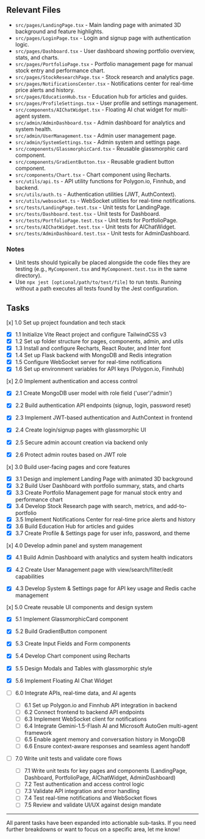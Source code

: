 ## Relevant Files

- `src/pages/LandingPage.tsx` - Main landing page with animated 3D background and feature highlights.
- `src/pages/LoginPage.tsx` - Login and signup page with authentication logic.
- `src/pages/Dashboard.tsx` - User dashboard showing portfolio overview, stats, and charts.
- `src/pages/PortfolioPage.tsx` - Portfolio management page for manual stock entry and performance chart.
- `src/pages/StockResearchPage.tsx` - Stock research and analytics page.
- `src/pages/NotificationsCenter.tsx` - Notifications center for real-time price alerts and history.
- `src/pages/EducationHub.tsx` - Education hub for articles and guides.
- `src/pages/ProfileSettings.tsx` - User profile and settings management.
- `src/components/AIChatWidget.tsx` - Floating AI chat widget for multi-agent system.
- `src/admin/AdminDashboard.tsx` - Admin dashboard for analytics and system health.
- `src/admin/UserManagement.tsx` - Admin user management page.
- `src/admin/SystemSettings.tsx` - Admin system and settings page.
- `src/components/GlassmorphicCard.tsx` - Reusable glassmorphic card component.
- `src/components/GradientButton.tsx` - Reusable gradient button component.
- `src/components/Chart.tsx` - Chart component using Recharts.
- `src/utils/api.ts` - API utility functions for Polygon.io, Finnhub, and backend.
- `src/utils/auth.ts` - Authentication utilities (JWT, AuthContext).
- `src/utils/websocket.ts` - WebSocket utilities for real-time notifications.
- `src/tests/LandingPage.test.tsx` - Unit tests for LandingPage.
- `src/tests/Dashboard.test.tsx` - Unit tests for Dashboard.
- `src/tests/PortfolioPage.test.tsx` - Unit tests for PortfolioPage.
- `src/tests/AIChatWidget.test.tsx` - Unit tests for AIChatWidget.
- `src/tests/AdminDashboard.test.tsx` - Unit tests for AdminDashboard.

### Notes

- Unit tests should typically be placed alongside the code files they are testing (e.g., `MyComponent.tsx` and `MyComponent.test.tsx` in the same directory).
- Use `npx jest [optional/path/to/test/file]` to run tests. Running without a path executes all tests found by the Jest configuration.


## Tasks

[x] 1.0 Set up project foundation and tech stack
  - [x] 1.1 Initialize Vite React project and configure TailwindCSS v3
  - [x] 1.2 Set up folder structure for pages, components, admin, and utils
  - [x] 1.3 Install and configure Recharts, React Router, and Inter font
  - [x] 1.4 Set up Flask backend with MongoDB and Redis integration
  - [x] 1.5 Configure WebSocket server for real-time notifications
  - [x] 1.6 Set up environment variables for API keys (Polygon.io, Finnhub)

[x] 2.0 Implement authentication and access control
  - [x] 2.1 Create MongoDB user model with role field ('user'/'admin')
  - [x] 2.2 Build authentication API endpoints (signup, login, password reset)
  - [x] 2.3 Implement JWT-based authentication and AuthContext in frontend
  - [x] 2.4 Create login/signup pages with glassmorphic UI
  - [x] 2.5 Secure admin account creation via backend only
  - [x] 2.6 Protect admin routes based on JWT role


[x] 3.0 Build user-facing pages and core features
  - [x] 3.1 Design and implement Landing Page with animated 3D background
  - [x] 3.2 Build User Dashboard with portfolio summary, stats, and charts
  - [x] 3.3 Create Portfolio Management page for manual stock entry and performance chart
  - [x] 3.4 Develop Stock Research page with search, metrics, and add-to-portfolio
  - [x] 3.5 Implement Notifications Center for real-time price alerts and history
  - [x] 3.6 Build Education Hub for articles and guides
  - [x] 3.7 Create Profile & Settings page for user info, password, and theme

[x] 4.0 Develop admin panel and system management
  - [x] 4.1 Build Admin Dashboard with analytics and system health indicators
  - [x] 4.2 Create User Management page with view/search/filter/edit capabilities
  - [x] 4.3 Develop System & Settings page for API key usage and Redis cache management


[x] 5.0 Create reusable UI components and design system
  - [x] 5.1 Implement GlassmorphicCard component
  - [x] 5.2 Build GradientButton component
  - [x] 5.3 Create Input Fields and Form components
  - [x] 5.4 Develop Chart component using Recharts
  - [x] 5.5 Design Modals and Tables with glassmorphic style
  - [x] 5.6 Implement Floating AI Chat Widget

- [ ] 6.0 Integrate APIs, real-time data, and AI agents
  - [ ] 6.1 Set up Polygon.io and Finnhub API integration in backend
  - [ ] 6.2 Connect frontend to backend API endpoints
  - [ ] 6.3 Implement WebSocket client for notifications
  - [ ] 6.4 Integrate Gemini-1.5-Flash AI and Microsoft AutoGen multi-agent framework
  - [ ] 6.5 Enable agent memory and conversation history in MongoDB
  - [ ] 6.6 Ensure context-aware responses and seamless agent handoff

- [ ] 7.0 Write unit tests and validate core flows
  - [ ] 7.1 Write unit tests for key pages and components (LandingPage, Dashboard, PortfolioPage, AIChatWidget, AdminDashboard)
  - [ ] 7.2 Test authentication and access control logic
  - [ ] 7.3 Validate API integration and error handling
  - [ ] 7.4 Test real-time notifications and WebSocket flows
  - [ ] 7.5 Review and validate UI/UX against design mandate

---

All parent tasks have been expanded into actionable sub-tasks. If you need further breakdowns or want to focus on a specific area, let me know!
